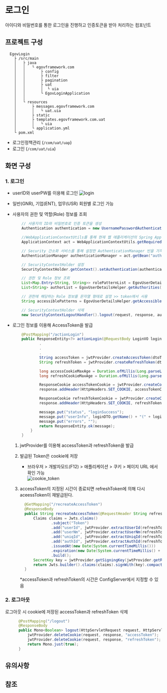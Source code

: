 # 로그인

아이디와 비밀번호를 통한 로그인을 진행하고 인증토큰을 받아 처리하는 컴포넌트

## 프로젝트 구성

``` text
  EgovLogin
    ├ /src/main
    │   ├ java
    │   │   └ egovframework.com
    │   │       ├ config
    │   │       ├ filter
    │   │       ├ pagination
    │   │       ├ uat
    │   │       │  └ uia
    │   │       └ EgovLoginApplication
    │   │
    │   └ resources
    │       ├ messages.egovframework.com
    │       │   └ uat.uia
    │       ├ static
    │       ├ templates.egovframework.com.uat
    │       │   └ uia
    │       └ application.yml
    └ pom.xml
```

- 로그인정책관리 (`/com/uat/uap`)
- 로그인 (`/com/uat/uia`)

## 화면 구성

### 1. 로그인
  - userID와 userPW를 이용해 로그인
   ![login](https://github.com/user-attachments/assets/68eaa87f-d9b1-4278-b445-1346bb502d75)

  - 일반(GNR), 기업(ENT), 업무(USR) 회원별 로그인 가능

  - 사용자의 권한 및 역할(Role) 정보를 조회
      ```java
          // 사용자의 ID와 비밀번호로 인증 토큰을 생성
          Authentication authentication = new UsernamePasswordAuthenticationToken(loginDTO.getId(), loginDTO.getPassword());

          //WebApplicationContextUtils를 통해 현재 웹 애플리케이션의 Spring ApplicationContext를 가져옴
          ApplicationContext act = WebApplicationContextUtils.getRequiredWebApplicationContext(request.getSession().getServletContext());

          // Security 간소화 서비스를 통해 설정한 AuthenticationManager 빈을 가져옴
          AuthenticationManager authenticationManager = act.getBean("authenticationManager", AuthenticationManager.class);

          // SecurityContextHolder 설정
          SecurityContextHolder.getContext().setAuthentication(authenticationManager.authenticate(authentication));

          // 권한 및 Role 정보 조회
          List<Map.Entry<String, String>> rolePatternList = EgovUserDetailsHelper.getRoleAndPatternList();
          List<String> authorList = EgovUserDetailsHelper.getAuthorities();

          // 권한에 해당하는 Role 정보를 문자열 형태로 설정 >> token에서 사용
          String accessiblePatterns = EgovUserDetailsHelper.getAccessiblePatterns(rolePatternList, authorList);

          // SecurityContextHolder 삭제
          new SecurityContextLogoutHandler().logout(request, response, authentication);     
      ```
   
  - 로그인 정보를 이용해 AccessToken을 발급
      ```java
          @PostMapping("/actionLogin")
          public ResponseEntity<?> actionLogin(@RequestBody LoginVO loginVO, HttpServletRequest request, HttpServletResponse response) {
                  .
                  .
                  .
                  String accessToken = jwtProvider.createAccessToken(dtoToVo);
                  String refreshToken = jwtProvider.createRefreshToken(dtoToVo);
      
                  long accessCookieMaxAge = Duration.ofMillis(Long.parseLong(jwtProvider.getAccessExpiration())).getSeconds();
                  long refreshCookieMaxAge = Duration.ofMillis(Long.parseLong(jwtProvider.getRefreshExpiration())).getSeconds();
      
                  ResponseCookie accessTokenCookie = jwtProvider.createCookie("accessToken", accessToken, accessCookieMaxAge);
                  response.addHeader(HttpHeaders.SET_COOKIE, accessTokenCookie.toString());
      
                  ResponseCookie refreshTokenCookie = jwtProvider.createCookie("refreshToken", refreshToken,refreshCookieMaxAge);
                  response.addHeader(HttpHeaders.SET_COOKIE, refreshTokenCookie.toString());
      
                  message.put("status", "loginSuccess");
                  message.put("userInfo", loginDTO.getName() + "(" + loginDTO.getId() + ")");
                  message.put("errors", "");
                  return ResponseEntity.ok(message);
              }
          }
      ```
      1. jwtProvider를 이용해 accessToken과 refreshToken을 발급      
      2. 발급된 Token은 cookie에 저장   
          * 브라우저 > 개발자모드(F12) > 애플리케이션 > 쿠키 > 페이지 URL 에서 확인 가능   
        ![cookie_token](https://github.com/user-attachments/assets/aed367b1-b4da-423b-a600-2e260951b2e8)
      3. accessToken의 지정된 시간이 종료되면 refreshToken에 의해 다시 aceessToken이 재발급된다.   
          
          ```java
            @GetMapping("/recreateAccessToken")
            @ResponseBody
            public String recreateAccessToken(@RequestHeader String refreshToken) {
                Claims claims = Jwts.claims()
                        .subject("Token")
                        .add("userId", jwtProvider.extractUserId(refreshToken))
                        .add("userNm", jwtProvider.extractUserNm(refreshToken))
                        .add("uniqId", jwtProvider.extractUniqId(refreshToken))
                        .add("authId", jwtProvider.extractAuthId(refreshToken))
                        .issuedAt(new Date(System.currentTimeMillis()))
                        .expiration(new Date(System.currentTimeMillis() + Long.parseLong(jwtProvider.getAccessExpiration())))
                        .build();
                SecretKey key = jwtProvider.getSigningKey(jwtProvider.getRefreshSecret());
                return Jwts.builder().claims(claims).signWith(key).compact();
            }
          ```

          *accessToken과 refreshToken의 시간은 ConfigServer에서 지정할 수 있음   
          
### 2. 로그아웃

로그아웃 시 cookie에 저장된 accessToken과 refreshToken 삭제   
  ``` java
        @PostMapping("/logout")
        @ResponseBody
        public Mono<Boolean> logout(HttpServletRequest request, HttpServletResponse response) {
            jwtProvider.deleteCookie(request, response, "accessToken");
            jwtProvider.deleteCookie(request, response, "refreshToken");
            return Mono.just(true);
        }
  ```


## 유의사항

## 참조
